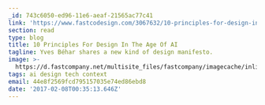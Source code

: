 ```yaml
---
_id: 743c6050-ed96-11e6-aeaf-21565ac77c41
link: 'https://www.fastcodesign.com/3067632/10-principles-for-design-in-the-age-of-ai'
section: read
type: blog
title: 10 Principles For Design In The Age Of AI
tagline: Yves Béhar shares a new kind of design manifesto.
image: >-
  https://d.fastcompany.net/multisite_files/fastcompany/imagecache/inline-large/inline/2017/01/3067632-inline-i-elliq-1-yves-behars-10-principles-for-designing-in-the-age-of-ai.jpg
tags: ai design tech context
email: 44e8f2569fcd795157035e74ed86ebd8
date: '2017-02-08T00:35:13.646Z'
---
```

